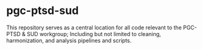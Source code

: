 # pgc-ptsd-sud
This repository serves as a central location for all code relevant to the PGC-PTSD &amp; SUD workgroup; Including but not limited to cleaning, harmonization, and analysis pipelines and scripts. 

